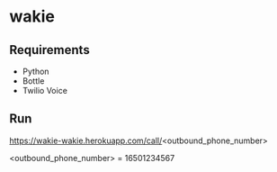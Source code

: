 # wakie

## Requirements
+ Python
+ Bottle
+ Twilio Voice

## Run
https://wakie-wakie.herokuapp.com/call/<outbound_phone_number>

<outbound_phone_number> = 16501234567